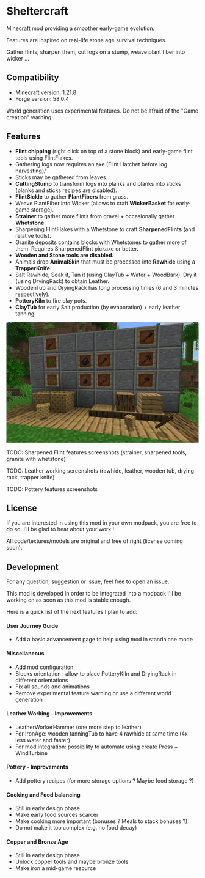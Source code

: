 # Sheltercraft

Minecraft mod providing a smoother early-game evolution.

Features are inspired on real-life stone age survival techniques.

Gather flints, sharpen them, cut logs on a stump, weave plant fiber into wicker ...

## Compatibility

- Minecraft version: 1.21.8
- Forge version: 58.0.4

World generation uses experimental features. Do not be afraid of the "Game creation" warning.

## Features

- __Flint chipping__ (right click on top of a stone block) and early-game flint tools using FlintFlakes.
- Gathering logs now requires an axe (Flint Hatchet before log harvesting)/
- Sticks may be gathered from leaves.
- __CuttingStump__ to transform logs into planks and planks into sticks (planks and sticks recipes are disabled).
- __FlintSickle__ to gather __PlantFibers__ from grass.
- Weave PlantFiber into Wicker (allows to craft __WickerBasket__ for early-game storage).
- __Strainer__ to gather more flints from gravel + occasionally gather __Whetstone__.
- Sharpening FlintFlakes with a Whetstone to craft __SharpenedFlints__ (and relative tools).
- Granite deposits contains blocks with Whetstones to gather more of them. Requires SharpenedFlint pickaxe or better.
- __Wooden and Stone tools are disabled.__
- Animals drop __AnimalSkin__ that must be processed into __Rawhide__ using a __TrapperKnife__.
- Salt Rawhide, Soak it, Tan it (using ClayTub + Water + WoodBark), Dry it (using DryingRack) to obtain Leather.
- WoodenTub and DryingRack has long processing times (6 and 3 minutes respectively).
- __PotteryKiln__ to fire clay pots.
- __ClayTub__ for early Salt production (by evaporation) + early leather tanning.

![features.png](features.png)

TODO: Sharpened Flint features screenshots (strainer, sharpened tools, granite with whetstone)

TODO: Leather working screenshots (rawhide, leather, wooden tub, drying rack, trapper knife)

TODO: Pottery features screenshots

## License

If you are interested in using this mod in your own modpack, you are free to do so. I'll be glad to hear about your work !

All code/textures/models are original and free of right (license coming soon).

## Development

For any question, suggestion or issue, feel free to open an issue.

This mod is developed in order to be integrated into a modpack I'll be working on as soon as this mod is stable enough.

Here is a quick list of the next features I plan to add:

#### User Journey Guide

- Add a basic advancement page to help using mod in standalone mode

#### Miscellaneous

- Add mod configuration
- Blocks orientation : allow to place PotteryKiln and DryingRack in different orientations
- Fix all sounds and animations
- Remove experimental feature warning or use a different world generation

#### Leather Working - Improvements

- LeatherWorkerHammer (one more step to leather)
- For IronAge: wooden tanningTub to have 4 rawhide at same time (4x less water and faster)
- For mod integration: possibility to automate using create Press + WindTurbine

#### Pottery - Improvements

- Add pottery recipes (for more storage options ? Maybe food storage ?)

#### Cooking and Food balancing

- Still in early design phase
- Make early food sources scarcer
- Make cooking more important (bonuses ? Meals to stack bonuses ?)
- Do not make it too complex (e.g. no food decay)

#### Copper and Bronze Age

- Still in early design phase
- Unlock copper tools and maybe bronze tools
- Make iron a mid-game resource
